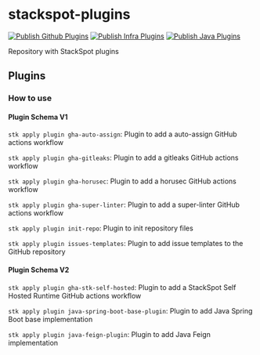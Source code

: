 # stackspot-plugins

[![Publish Github Plugins](https://github.com/GuillaumeFalourd/stackspot-plugins/actions/workflows/publish-github-plugins.yaml/badge.svg)](https://github.com/GuillaumeFalourd/stackspot-plugins/actions/workflows/publish-github-plugins.yaml) [![Publish Infra Plugins](https://github.com/GuillaumeFalourd/stackspot-plugins/actions/workflows/publish-infra-plugins.yaml/badge.svg)](https://github.com/GuillaumeFalourd/stackspot-plugins/actions/workflows/publish-infra-plugins.yaml) [![Publish Java Plugins](https://github.com/GuillaumeFalourd/stackspot-plugins/actions/workflows/publish-java-plugins.yaml/badge.svg)](https://github.com/GuillaumeFalourd/stackspot-plugins/actions/workflows/publish-java-plugins.yaml)

Repository with StackSpot plugins

## Plugins

### How to use

#### Plugin Schema V1

`stk apply plugin gha-auto-assign`: Plugin to add a auto-assign GitHub actions workflow

`stk apply plugin gha-gitleaks`: Plugin to add a gitleaks GitHub actions workflow

`stk apply plugin gha-horusec`: Plugin to add a horusec GitHub actions workflow

`stk apply plugin gha-super-linter`: Plugin to add a super-linter GitHub actions workflow

`stk apply plugin init-repo`: Plugin to init repository files

`stk apply plugin issues-templates`: Plugin to add issue templates to the GitHub repository

#### Plugin Schema V2

`stk apply plugin gha-stk-self-hosted`: Plugin to add a StackSpot Self Hosted Runtime GitHub actions workflow

`stk apply plugin java-spring-boot-base-plugin`: Plugin to add Java Spring Boot base implementation

`stk apply plugin java-feign-plugin`: Plugin to add Java Feign implementation
